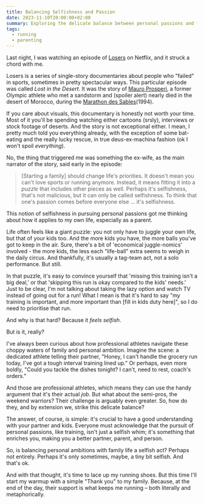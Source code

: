 ```yaml
---
title: Balancing Selfishness and Passion
date: 2023-11-10T20:00:00+02:00
summary: Exploring the delicate balance between personal passions and family life, inspired by a poignant episode of Netflix's 'Losers'.
tags:
  - running
  - parenting
---
```

Last night, I was watching an episode of [Losers](<https://en.wikipedia.org/wiki/Losers_(TV_series)>) on Netflix, and it struck a chord with me.

Losers is a series of single-story documentaries about people who "failed" in sports, sometimes in pretty spectacular ways. This particular episode was called _Lost in the Desert_. It was the story of [Mauro Prosperi](https://en.wikipedia.org/wiki/Mauro_Prosperi), a former Olympic athlete who met a sandstorm and (spoiler alert) nearly died in the desert of Morocco, during the [Marathon des Sables](https://en.wikipedia.org/wiki/Marathon_des_Sables)(1994). 

If you care about visuals, this documentary is honestly not worth your time. Most of it you'll be spending watching either cartoons (srsly), interviews or stock footage of deserts. And the story is not exceptional either. I mean, I pretty much told you everything already, with the exception of some bat-eating and the really lucky rescue, in true deus-ex-machina fashion (ok I won't spoil *everything*). 

No, the thing that triggered me was something the ex-wife, as the main narrator of the story, said early in the episode: 

> \[Starting a family\] should change life's priorities. It doesn't mean you can't love sports or running anymore.
> Instead, it means fitting it into a *puzzle* that includes other pieces as well. 
> Perhaps it's selfishness, that's not malicious, but it can only be called selfishness. 
> To think that one's passion comes before everyone else ... it's selfishness. 

This notion of selfishness in pursuing personal passions got me thinking about how it applies to my own life, especially as a parent.

Life often feels like a giant puzzle: you not only have to juggle your own life, but that of your kids too. And the more kids you have, the more balls you've got to keep in the air. Sure, there's a bit of 'economical juggle-nomics' involved - the more kids, the less each "life-ball" extra seems to weigh in the daily circus. And thankfully, it's usually a tag-team act, not a solo performance. 
But still. 

In that puzzle, it's easy to convince yourself that 'missing this training isn't a big deal,' or that 'skipping this run is okay compared to the kids' needs.' Just to be clear, I'm not talking about taking the lazy option and watch TV instead of going out for a run! What I mean is that it's hard to say "my training is important, and more important than \[fill in kids duty here\]", so I do need to prioritise that run. 

And why is that hard? Because it *feels selfish*. 

But is it, really? 

I've always been curious about how professional athletes navigate these choppy waters of family and personal ambition. Imagine the scene: a dedicated athlete telling their partner, "Honey, I can't handle the grocery run today, I've got a tough interval training lined up." Or perhaps, even more boldly, "Could you tackle the dishes tonight? I can't, need to rest, coach's orders."

And those are professional athletes, which means they can use the handy argument that it's their actual *job*. But what about the semi-pros, the weekend warriors? Their challenge is arguably even greater. So, how do they, and by extension we, strike this delicate balance?

The answer, of course, is simple: it's crucial to have a good understanding with your partner and kids. Everyone must acknowledge that the pursuit of personal passions, like training, isn't just a selfish whim; it's something that enriches you, making you a better partner, parent, and person. 

So, is balancing personal ambitions with family life a selfish act? 
Perhaps not entirely. Perhaps it's only sometimes, maybe, a tiny bit selfish. And that's ok. 

And with that thought, it's time to lace up my running shoes. But this time I'll start my warmup with a simple "Thank you" to my family. Because, at the end of the day, their support is what keeps me running – both literally and metaphorically.


